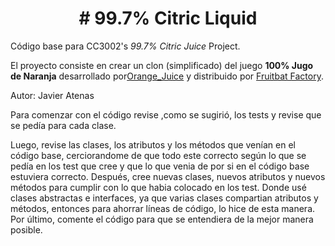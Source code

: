 <!-- 1.0.3-b1 -->
<h1 align="center"> # 99.7% Citric Liquid </h1>

Código base para CC3002's *99.7% Citric Juice* Project.

El proyecto consiste en crear un clon (simplificado) del juego **100% Jugo de Naranja**
desarrollado por[Orange_Juice](http://daidai.moo.jp) y distribuido por 
[Fruitbat Factory](https://fruitbatfactory.com).

Autor: Javier Atenas

Para comenzar con el código revise ,como se sugirió, los tests y revise que se pedía para cada clase.

Luego, revise las clases, los atributos y los métodos que venían en el código base, cerciorandome de que todo este correcto según lo que se pedía en los test que cree y que lo que venia de por si en el código base estuviera correcto.
Después, cree nuevas clases, nuevos atributos y nuevos métodos para cumplir con lo que habia colocado en los test. Donde usé clases abstractas e interfaces, ya que varias clases compartian atributos y métodos, entonces para ahorrar líneas de código, lo hice de esta manera.
Por último, comente el código para que se entendiera de la mejor manera posible.
